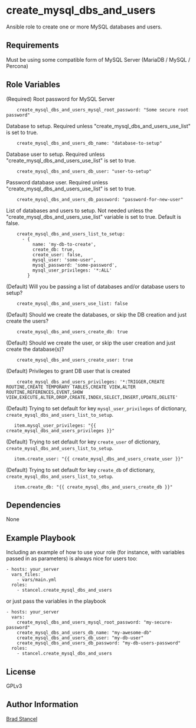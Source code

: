 create_mysql_dbs_and_users
=========

Ansible role to create one or more MySQL databases and users.

Requirements
------------

Must be using some compatible form of MySQL Server (MariaDB / MySQL / Percona)

Role Variables
--------------

(Required) Root password for MySQL Server
```
    create_mysql_dbs_and_users_mysql_root_password: "Some secure root password"
```
Database to setup. Required unless "create_mysql_dbs_and_users_use_list" is set to true.
```
    create_mysql_dbs_and_users_db_name: "database-to-setup"
```
Database user to setup. Required unless "create_mysql_dbs_and_users_use_list" is set to true.
```
    create_mysql_dbs_and_users_db_user: "user-to-setup"
```
Password database user.  Required unless "create_mysql_dbs_and_users_use_list" is set to true.
```
    create_mysql_dbs_and_users_db_password: "password-for-new-user"
```
List of databases and users to setup. Not needed unless the "create_mysql_dbs_and_users_use_list" variable is set to true. Default is false.
```
    create_mysql_dbs_and_users_list_to_setup:
      - {
          name: 'my-db-to-create',
          create_db: true,
          create_user: false,
          mysql_user: 'some-user',
          mysql_password: 'some-password',
          mysql_user_privileges: '*:ALL'
        }
```
(Default) Will you be passing a list of databases and/or database users to setup?
```
    create_mysql_dbs_and_users_use_list: false
```
(Default) Should we create the databases, or skip the DB creation and just create the users?
```
    create_mysql_dbs_and_users_create_db: true
```
(Default) Should we create the user, or skip the user creation and just create the database(s)?
```
    create_mysql_dbs_and_users_create_user: true
```
(Default) Privileges to grant DB user that is created
```
    create_mysql_dbs_and_users_privileges: '*:TRIGGER,CREATE ROUTINE,CREATE TEMPORARY TABLES,CREATE VIEW,ALTER ROUTINE,REFERENCES,EVENT,SHOW VIEW,EXECUTE,ALTER,DROP,CREATE,INDEX,SELECT,INSERT,UPDATE,DELETE'
```

(Default) Trying to set default for key `mysql_user_privileges` of dictionary, `create_mysql_dbs_and_users_list_to_setup`.
```
   item.mysql_user_privileges: "{{ create_mysql_dbs_and_users_privileges }}"
```

(Default) Trying to set default for key `create_user` of dictionary, `create_mysql_dbs_and_users_list_to_setup`.
```
   item.create_user: "{{ create_mysql_dbs_and_users_create_user }}"
```

(Default) Trying to set default for key `create_db` of dictionary, `create_mysql_dbs_and_users_list_to_setup`.
```
   item.create_db: "{{ create_mysql_dbs_and_users_create_db }}"
```


Dependencies
------------

None

Example Playbook
----------------

Including an example of how to use your role (for instance, with variables passed in as parameters) is always nice for users too:

	- hosts: your_server
	  vars_files:
	    - vars/main.yml
	  roles:
	    - stancel.create_mysql_dbs_and_users 

or just pass the variables in the playbook

	- hosts: your_server 
	  vars:
		create_mysql_dbs_and_users_mysql_root_password: "my-secure-password"
		create_mysql_dbs_and_users_db_name: "my-awesome-db"
		create_mysql_dbs_and_users_db_user: "my-db-user"
		create_mysql_dbs_and_users_db_password: "my-db-users-password"
	  roles:
	    - stancel.create_mysql_dbs_and_users


License
-------

GPLv3

Author Information
------------------

[Brad Stancel](https://github.com/stancel)
